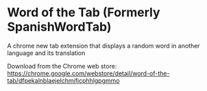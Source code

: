 # Word of the Tab (Formerly SpanishWordTab)
A chrome new tab extension that displays a random word in another language and its translation  

Download from the Chrome web store:  
https://chrome.google.com/webstore/detail/word-of-the-tab/dfpekalnblaejelchmifjcphhlgpgmmo
